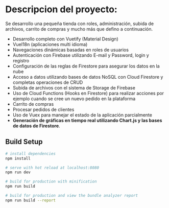 # Descripcion del proyecto:
Se desarrollo una pequeña tienda con roles, administración, subida de archivos, carrito de compras y mucho más que defino a continuación.

-   Desarrollo completo con Vuetify (Material Design)
-   VueI18n (aplicaciones multi idioma)
-   Navegaciones dinámicas basadas en roles de usuarios
-   Autenticación con Firebase utilizando E-mail y Password, login y registro
-   Configuración de las reglas de Firestore para asegurar los datos en la nube
-   Acceso a datos utilizando bases de datos NoSQL con Cloud Firestore y completas operaciones de CRUD
-   Subida de archivos con el sistema de Storage de Firebase
-   Uso de Cloud Functions (Hooks en Firestore) para realizar acciones por ejemplo cuando se cree un nuevo pedido en la plataforma
-   Carrito de compras
-   Procesar pedidos de clientes
-   Uso de Vuex para manejar el estado de la aplicación parcialmente
-   **Generación de gráficas en tiempo real utilizando Chart.js y las bases de datos de Firestore**.

## Build Setup

``` bash
# install dependencies
npm install

# serve with hot reload at localhost:8080
npm run dev

# build for production with minification
npm run build

# build for production and view the bundle analyzer report
npm run build --report

